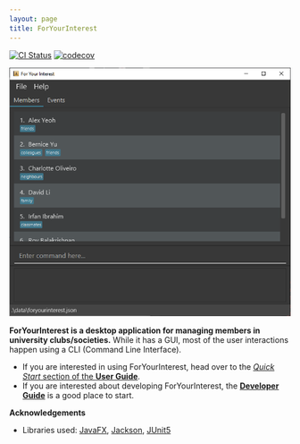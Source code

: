```yaml
---
layout: page
title: ForYourInterest
---
```


[![CI Status](https://github.com/AY2122S1-CS2103-T16-4/tp/workflows/Java%20CI/badge.svg)](https://github.com/AY2122S1-CS2103-T16-4/tp/actions)
[![codecov](https://codecov.io/gh/AY2122S1-CS2103-T16-4/tp/branch/master/graph/badge.svg?token=T8S6E582CP)](https://codecov.io/gh/AY2122S1-CS2103-T16-4/tp)

![Ui](images/Ui.png)

**ForYourInterest is a desktop application for managing members in university clubs/societies.** While it has a GUI, most of the user interactions happen using a CLI (Command Line Interface).

* If you are interested in using ForYourInterest, head over to the [_Quick Start_ section of the **User Guide**](UserGuide.html#quick-start).
* If you are interested about developing ForYourInterest, the [**Developer Guide**](DeveloperGuide.html) is a good place to start.


**Acknowledgements**

* Libraries used: [JavaFX](https://openjfx.io/), [Jackson](https://github.com/FasterXML/jackson), [JUnit5](https://github.com/junit-team/junit5)
